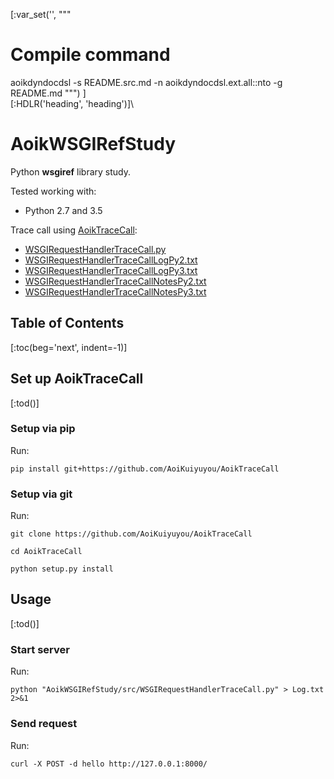 [:var_set('', """
# Compile command
aoikdyndocdsl -s README.src.md -n aoikdyndocdsl.ext.all::nto -g README.md
""")
]\
[:HDLR('heading', 'heading')]\
# AoikWSGIRefStudy
Python **wsgiref** library study.

Tested working with:
- Python 2.7 and 3.5

Trace call using [AoikTraceCall](https://github.com/AoiKuiyuyou/AoikTraceCall):
- [WSGIRequestHandlerTraceCall.py](/src/WSGIRequestHandlerTraceCall.py)
- [WSGIRequestHandlerTraceCallLogPy2.txt](/src/WSGIRequestHandlerTraceCallLogPy2.txt?raw=True)
- [WSGIRequestHandlerTraceCallLogPy3.txt](/src/WSGIRequestHandlerTraceCallLogPy3.txt?raw=True)
- [WSGIRequestHandlerTraceCallNotesPy2.txt](/src/WSGIRequestHandlerTraceCallNotesPy2.txt?raw=True)
- [WSGIRequestHandlerTraceCallNotesPy3.txt](/src/WSGIRequestHandlerTraceCallNotesPy3.txt?raw=True)

## Table of Contents
[:toc(beg='next', indent=-1)]

## Set up AoikTraceCall
[:tod()]

### Setup via pip
Run:
```
pip install git+https://github.com/AoiKuiyuyou/AoikTraceCall
```

### Setup via git
Run:
```
git clone https://github.com/AoiKuiyuyou/AoikTraceCall

cd AoikTraceCall

python setup.py install
```

## Usage
[:tod()]

### Start server
Run:
```
python "AoikWSGIRefStudy/src/WSGIRequestHandlerTraceCall.py" > Log.txt 2>&1
```

### Send request
Run:
```
curl -X POST -d hello http://127.0.0.1:8000/
```
